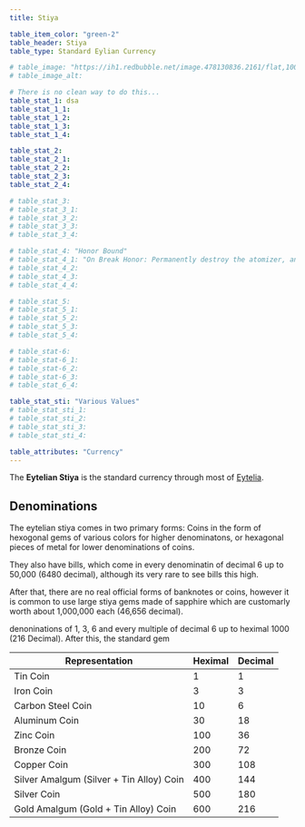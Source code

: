 ```yaml
---
title: Stiya

table_item_color: "green-2"
table_header: Stiya
table_type: Standard Eylian Currency

# table_image: "https://ih1.redbubble.net/image.478130836.2161/flat,1000x1000,075,f.u6.jpg"
# table_image_alt: 

# There is no clean way to do this... 
table_stat_1: dsa
table_stat_1_1: 
table_stat_1_2: 
table_stat_1_3: 
table_stat_1_4: 

table_stat_2: 
table_stat_2_1:
table_stat_2_2:
table_stat_2_3:
table_stat_2_4:

# table_stat_3:
# table_stat_3_1:
# table_stat_3_2:
# table_stat_3_3:
# table_stat_3_4:

# table_stat_4: "Honor Bound"
# table_stat_4_1: "On Break Honor: Permanently destroy the atomizer, and give your character and party grief, and give yourself trauma (killed enemy type and faction) attributes. Give the faction that you used it on the Vengeance Attribute. (Or die, and make a new character. If you play that way)"
# table_stat_4_2:
# table_stat_4_3:
# table_stat_4_4:

# table_stat_5:
# table_stat_5_1:
# table_stat_5_2:
# table_stat_5_3:
# table_stat_5_4:

# table_stat-6:
# table_stat-6_1:
# table_stat-6_2:
# table_stat-6_3:
# table_stat_6_4:

table_stat_sti: "Various Values"
# table_stat_sti_1:
# table_stat_sti_2:
# table_stat_sti_3:
# table_stat_sti_4:

table_attributes: "Currency"
---
```


The <b class="stiya-icon">Eytelian Stiya</b> is the standard currency through most of [Eytelia](../eytelia).

## Denominations

The eytelian stiya comes in two primary forms: Coins in the form of hexogonal gems of various colors for higher denominatons, or hexagonal pieces of metal for lower denominations of coins. 

They also have bills, which come in every denominatin of decimal 6 up to 50,000 (6480 decimal), although its very rare to see bills this high. 

After that, there are no real official forms of banknotes or coins, however it is common to use large stiya gems made of sapphire which are customarly worth about 1,000,000 each (46,656 decimal).

denoninations of 1, 3, 6 and every multiple of decimal 6 up to heximal 1000 (216 Decimal). After this, the standard gem

| Representation | Heximal | Decimal |
| --- | --- | --- |
| Tin Coin | 1 | 1 |
| Iron Coin | 3 | 3 |
| Carbon Steel Coin | 10 | 6 |
| Aluminum Coin | 30 | 18 |
| Zinc Coin | 100 | 36 |
| Bronze Coin | 200 | 72 |
| Copper Coin | 300 | 108 |
| Silver Amalgum (Silver + Tin Alloy) Coin | 400 | 144 |
| Silver Coin | 500 | 180 |
| Gold Amalgum (Gold + Tin Alloy) Coin | 600 | 216 |
